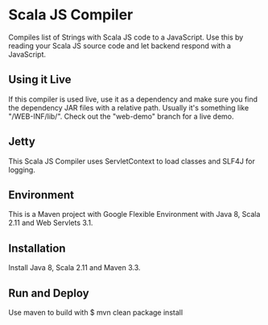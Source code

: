 Scala JS Compiler
=================
Compiles list of Strings with Scala JS code to a JavaScript. Use this by reading your Scala JS source code and let backend respond with a JavaScript.

Using it Live
-------------
If this compiler is used live, use it as a dependency and make sure you find the dependency JAR files with a relative path. Usually it's something like "/WEB-INF/lib/". Check out the "web-demo" branch for a live demo.

Jetty
-----
This Scala JS Compiler uses ServletContext to load classes and SLF4J for logging.

Environment
-----------
This is a Maven project with Google Flexible Environment with Java 8, Scala 2.11 and 
Web Servlets 3.1.

Installation
------------
Install Java 8, Scala 2.11 and Maven 3.3.

Run and Deploy
--------------

Use maven to build with $ mvn clean package install 